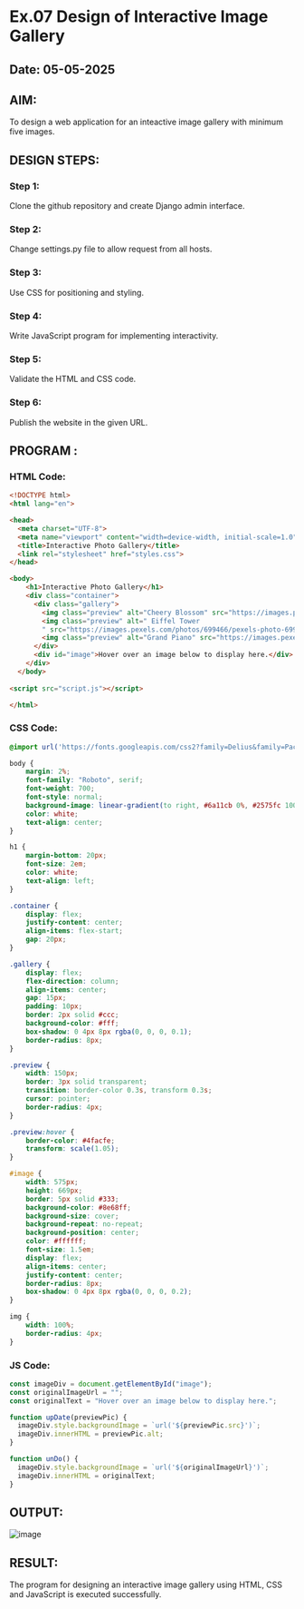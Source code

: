 # Ex.07 Design of Interactive Image Gallery
## Date: 05-05-2025

## AIM:
To design a web application for an inteactive image gallery with minimum five images.

## DESIGN STEPS:

### Step 1:
Clone the github repository and create Django admin interface.

### Step 2:
Change settings.py file to allow request from all hosts.

### Step 3:
Use CSS for positioning and styling.

### Step 4:
Write JavaScript program for implementing interactivity.

### Step 5:
Validate the HTML and CSS code.

### Step 6:
Publish the website in the given URL.

## PROGRAM :
### HTML Code:
```html
<!DOCTYPE html>
<html lang="en">

<head>
  <meta charset="UTF-8">
  <meta name="viewport" content="width=device-width, initial-scale=1.0">
  <title>Interactive Photo Gallery</title>
  <link rel="stylesheet" href="styles.css">
</head>

<body>
    <h1>Interactive Photo Gallery</h1>
    <div class="container">
      <div class="gallery">
        <img class="preview" alt="Cheery Blossom" src="https://images.pexels.com/photos/2179424/pexels-photo-2179424.jpeg?auto=compress&cs=tinysrgb&w=1260&h=750&dpr=1" onmouseover="upDate(this)" onmouseout="unDo()">
        <img class="preview" alt=" Eiffel Tower
        " src="https://images.pexels.com/photos/699466/pexels-photo-699466.jpeg?auto=compress&cs=tinysrgb&w=1260&h=750&dpr=1" onmouseover="upDate(this)" onmouseout="unDo()">
        <img class="preview" alt="Grand Piano" src="https://images.pexels.com/photos/20260233/pexels-photo-20260233/free-photo-of-a-piano-keyboard.jpeg?auto=compress&cs=tinysrgb&w=1260&h=750&dpr=1" onmouseover="upDate(this)" onmouseout="unDo()">
      </div>
      <div id="image">Hover over an image below to display here.</div>
    </div>
  </body>
  
<script src="script.js"></script>

</html>
```

### CSS Code:
```css
@import url('https://fonts.googleapis.com/css2?family=Delius&family=Pacifico&family=Quicksand:wght@300..700&family=Roboto:ital,wght@0,100;0,300;0,400;0,500;0,700;0,900;1,100;1,300;1,400;1,500;1,700;1,900&display=swap');

body {
    margin: 2%;
    font-family: "Roboto", serif;
    font-weight: 700;
    font-style: normal;
    background-image: linear-gradient(to right, #6a11cb 0%, #2575fc 100%);
    color: white;
    text-align: center;
}

h1 {
    margin-bottom: 20px;
    font-size: 2em;
    color: white;
    text-align: left;
}

.container {
    display: flex;
    justify-content: center;
    align-items: flex-start;
    gap: 20px;
}

.gallery {
    display: flex;
    flex-direction: column;
    align-items: center;
    gap: 15px;
    padding: 10px;
    border: 2px solid #ccc;
    background-color: #fff;
    box-shadow: 0 4px 8px rgba(0, 0, 0, 0.1);
    border-radius: 8px;
}

.preview {
    width: 150px;
    border: 3px solid transparent;
    transition: border-color 0.3s, transform 0.3s;
    cursor: pointer;
    border-radius: 4px;
}

.preview:hover {
    border-color: #4facfe;
    transform: scale(1.05);
}

#image {
    width: 575px;
    height: 669px;
    border: 5px solid #333;
    background-color: #8e68ff;
    background-size: cover;
    background-repeat: no-repeat;
    background-position: center;
    color: #ffffff;
    font-size: 1.5em;
    display: flex;
    align-items: center;
    justify-content: center;
    border-radius: 8px;
    box-shadow: 0 4px 8px rgba(0, 0, 0, 0.2);
}

img {
    width: 100%;
    border-radius: 4px;
}
```

### JS Code:
```js
const imageDiv = document.getElementById("image");
const originalImageUrl = "";
const originalText = "Hover over an image below to display here.";

function upDate(previewPic) {
  imageDiv.style.backgroundImage = `url('${previewPic.src}')`;
  imageDiv.innerHTML = previewPic.alt;
}

function unDo() {
  imageDiv.style.backgroundImage = `url('${originalImageUrl}')`;
  imageDiv.innerHTML = originalText;
}
```

## OUTPUT:
![image](https://github.com/user-attachments/assets/9db8a2b7-6ec4-4463-ac18-52f1f0a2fdcc)



## RESULT:
The program for designing an interactive image gallery using HTML, CSS and JavaScript is executed successfully.
